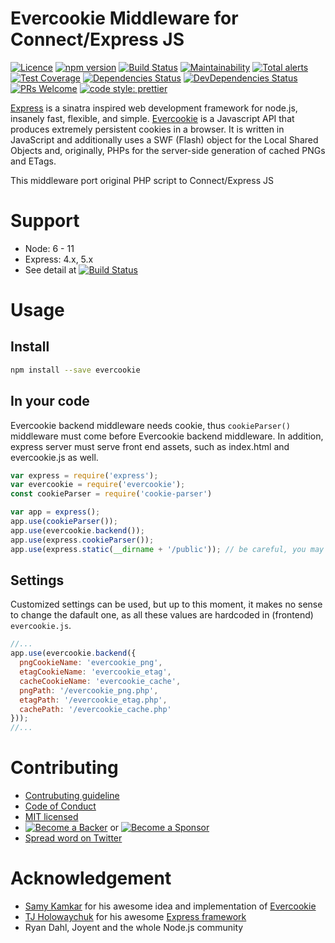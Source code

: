# Evercookie Middleware for Connect/Express JS


[this repo]: (https://github.com/truongsinh/node-evercookie/)

[![Licence](https://img.shields.io/github/license/truongsinh/node-evercookie.svg)][this repo]
[![npm version](https://img.shields.io/npm/v/evercookie.svg?style=flat)](https://www.npmjs.com/package/evercookie)
[![Build Status](https://api.cirrus-ci.com/github/truongsinh/node-evercookie.svg)](https://cirrus-ci.com/github/truongsinh/node-evercookie)
[![Maintainability](https://api.codeclimate.com/v1/badges/7fc8c5c2a043171b8a82/maintainability)](https://codeclimate.com/github/truongsinh/node-evercookie/maintainability)
[![Total alerts](https://img.shields.io/lgtm/alerts/g/truongsinh/node-evercookie.svg?logo=lgtm&logoWidth=18)](https://lgtm.com/projects/g/truongsinh/node-evercookie/alerts/)
[![Test Coverage](https://api.codeclimate.com/v1/badges/7fc8c5c2a043171b8a82/test_coverage)](https://codeclimate.com/github/truongsinh/node-evercookie/test_coverage)
[![Dependencies Status](https://david-dm.org/truongsinh/node-evercookie.svg)](https://david-dm.org/truongsinh/node-evercookie)
[![DevDependencies Status](https://david-dm.org/truongsinh/node-evercookie/dev-status.svg)](https://david-dm.org/truongsinh/node-evercookie?type=dev)
[![PRs Welcome](https://img.shields.io/badge/PRs-welcome-brightgreen.svg)][this repo]
[![code style: prettier](https://img.shields.io/badge/code_style-prettier-ff69b4.svg?style=flat-square)][this repo]
<!-- [![OpenCollective](https://opencollective.com/node-evercookie/backers/badge.svg)](#backers)  -->
<!-- [![OpenCollective](https://opencollective.com/node-evercookie/sponsors/badge.svg)](#sponsors) -->

[Express](http://expressjs.com) is a sinatra inspired web development framework for node.js, insanely fast, flexible, and simple.
[Evercookie](http://samy.pl/evercookie/) is a Javascript API that produces extremely persistent cookies in a browser.
It is written in JavaScript and additionally uses a SWF (Flash) object for the Local Shared Objects and,
originally, PHPs for the server-side generation of cached PNGs and ETags.

This middleware port original PHP script to Connect/Express JS

# Support
- Node: 6 - 11
- Express: 4.x, 5.x
- See detail at [![Build Status](https://api.cirrus-ci.com/github/truongsinh/node-evercookie.svg)](https://cirrus-ci.com/github/truongsinh/node-evercookie)

# Usage

## Install
```bash
npm install --save evercookie
```

## In your code
Evercookie backend middleware needs cookie, thus `cookieParser()` middleware must come before Evercookie backend middleware.
In addition, express server must serve front end assets, such as index.html and evercookie.js as well.
```js
var express = require('express');
var evercookie = require('evercookie');
const cookieParser = require('cookie-parser')

var app = express();
app.use(cookieParser());
app.use(evercookie.backend());
app.use(express.cookieParser());
app.use(express.static(__dirname + '/public')); // be careful, you may want to use path.join instead!
```

## Settings
Customized settings can be used, but up to this moment, it makes no sense to change the dafault one,
as all these values are hardcoded in (frontend) `evercookie.js`.
```js
//...
app.use(evercookie.backend({
  pngCookieName: 'evercookie_png',
  etagCookieName: 'evercookie_etag',
  cacheCookieName: 'evercookie_cache',
  pngPath: '/evercookie_png.php',
  etagPath: '/evercookie_etag.php',
  cachePath: '/evercookie_cache.php'
}));
//...
```

# Contributing
- [Contrubuting guideline](./CONTRIBUTING.md)
- [Code of Conduct](./CODE_OF_CONDUCT.md)
- [MIT licensed](./LICENSE)
- [![Become a Backer](https://opencollective.com/node-evercookie/tiers/backer.svg?avatarHeight=36)](https://opencollective.com/node-evercookie) or [![Become a Sponsor](https://opencollective.com/node-evercookie/tiers/sponsor.svg?avatarHeight=36)](https://opencollective.com/node-evercookie)
- [Spread word on Twitter](https://twitter.com/intent/tweet?text=%23evercookie%20on%20%23nodejs&url=https%3A%2F%2Fgithub.com%2Ftruongsinh%2Fnode-evercookie%2F&via=truongsinhtn)

# Acknowledgement
- [Samy Kamkar](https://github.com/samyk) for his awesome idea and implementation of [Evercookie](http://samy.pl/evercookie/)
- [TJ Holowaychuk](https://github.com/tj) for his awesome [Express framework](http://expressjs.com/)
- Ryan Dahl, Joyent and the whole Node.js community
